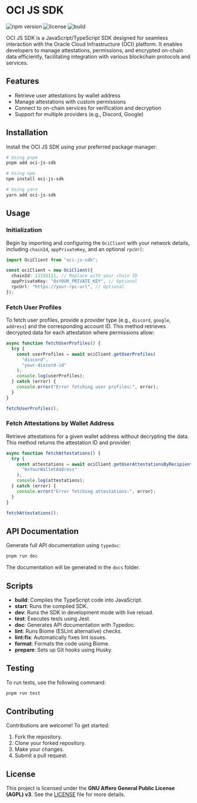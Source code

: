 # OCI JS SDK

![npm version](https://img.shields.io/npm/v/oci-js-sdk)
![license](https://img.shields.io/npm/l/oci-js-sdk)
![build](https://img.shields.io/github/actions/workflow/status/mehdi-torabiv/OCI-JS-SDK/build.yml?branch=main)

OCI JS SDK is a JavaScript/TypeScript SDK designed for seamless interaction with the Oracle Cloud Infrastructure (OCI) platform. It enables developers to manage attestations, permissions, and encrypted on-chain data efficiently, facilitating integration with various blockchain protocols and services.

## Features

- Retrieve user attestations by wallet address
- Manage attestations with custom permissions
- Connect to on-chain services for verification and decryption
- Support for multiple providers (e.g., Discord, Google)

## Installation

Install the OCI JS SDK using your preferred package manager:

```bash
# Using pnpm
pnpm add oci-js-sdk

# Using npm
npm install oci-js-sdk

# Using yarn
yarn add oci-js-sdk
```

## Usage

### Initialization

Begin by importing and configuring the `OciClient` with your network details, including `chainId`, `appPrivateKey`, and an optional `rpcUrl`:

```typescript
import OciClient from "oci-js-sdk";

const ociClient = new OciClient({
  chainId: 11155111, // Replace with your chain ID
  appPrivateKey: "0xYOUR_PRIVATE_KEY", // Optional
  rpcUrl: "https://your-rpc-url", // Optional
});
```

### Fetch User Profiles

To fetch user profiles, provide a provider type (e.g., `discord`, `google`, `address`) and the corresponding account ID. This method retrieves decrypted data for each attestation where permissions allow:

```typescript
async function fetchUserProfiles() {
  try {
    const userProfiles = await ociClient.getUserProfiles(
      "discord",
      "your-discord-id"
    );
    console.log(userProfiles);
  } catch (error) {
    console.error("Error fetching user profiles:", error);
  }
}

fetchUserProfiles();
```

### Fetch Attestations by Wallet Address

Retrieve attestations for a given wallet address without decrypting the data. This method returns the attestation ID and provider:

```typescript
async function fetchAttestations() {
  try {
    const attestations = await ociClient.getUserAttestationsByRecipient(
      "0xYourWalletAddress"
    );
    console.log(attestations);
  } catch (error) {
    console.error("Error fetching attestations:", error);
  }
}

fetchAttestations();
```

## API Documentation

Generate full API documentation using `typedoc`:

```bash
pnpm run doc
```

The documentation will be generated in the `docs` folder.

## Scripts

- **build**: Compiles the TypeScript code into JavaScript.
- **start**: Runs the compiled SDK.
- **dev**: Runs the SDK in development mode with live reload.
- **test**: Executes tests using Jest.
- **doc**: Generates API documentation with Typedoc.
- **lint**: Runs Biome (ESLint alternative) checks.
- **lint:fix**: Automatically fixes lint issues.
- **format**: Formats the code using Biome.
- **prepare**: Sets up Git hooks using Husky.

## Testing

To run tests, use the following command:

```bash
pnpm run test
```

## Contributing

Contributions are welcome! To get started:

1. Fork the repository.
2. Clone your forked repository.
3. Make your changes.
4. Submit a pull request.

## License

This project is licensed under the **GNU Affero General Public License (AGPL) v3**. See the [LICENSE](https://www.gnu.org/licenses/agpl-3.0.en.html) file for more details.
